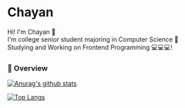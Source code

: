 # Chayan
Hi! I'm Chayan 👏<br>
I'm college senior student majoring in Computer Science 📙<br>
Studying and Working on Frontend Programming 💻💻💻!
<br>

### 🚩 Overview
[![Anurag's github stats](https://github-readme-stats.vercel.app/api?username=hchayan)](https://github.com/anuraghazra/github-readme-stats)
<br>

<!--
### 🚩 skill stacks
<img alt="" src="https://img.shields.io/badge/-javascript-yellow?logo=javascript&logoColor=white">-->
[![Top Langs](https://github-readme-stats.vercel.app/api/top-langs/?username=hchayan&layout=compact)](https://github.com/anuraghazra/github-readme-stats)

<!--START_SECTION:waka-->
<!--END_SECTION:waka-->
